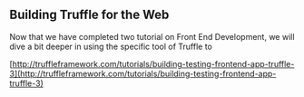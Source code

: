 ## Building Truffle for the Web

Now that we have completed two tutorial on Front End Development, we will dive a bit deeper in using the specific tool of Truffle to 

[http://truffleframework.com/tutorials/building-testing-frontend-app-truffle-3](http://truffleframework.com/tutorials/building-testing-frontend-app-truffle-3)


